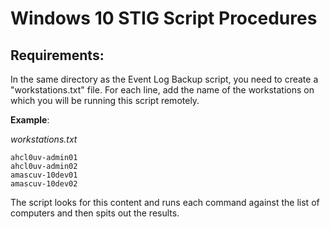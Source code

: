 # Windows 10 STIG Script Procedures

## Requirements:

In the same directory as the Event Log Backup script, you need to create a "workstations.txt" file. For each line, add the name of the workstations on which you will be running this script remotely.

**Example**:

*workstations.txt*
```
ahcl0uv-admin01
ahcl0uv-admin02
amascuv-10dev01
amascuv-10dev02
```

The script looks for this content and runs each command against the list of computers and then spits out the results.